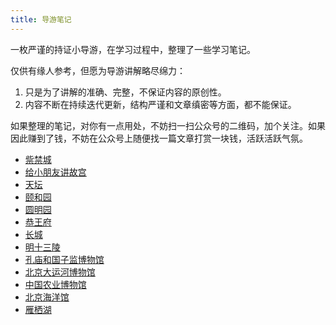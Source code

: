 ```yaml
---
title: 导游笔记
---
```


一枚严谨的持证小导游，在学习过程中，整理了一些学习笔记。

仅供有缘人参考，但愿为导游讲解略尽绵力：

1. 只是为了讲解的准确、完整，不保证内容的原创性。
2. 内容不断在持续迭代更新，结构严谨和文章缜密等方面，都不能保证。

如果整理的笔记，对你有一点用处，不妨扫一扫公众号的二维码，加个关注。如果因此赚到了钱，不妨在公众号上随便找一篇文章打赏一块钱，活跃活跃气氛。

- [祡禁城](./guide/the-forbidden-city)
- [给小朋友讲故宫](./guide/the-forbidden-city-for-children)
- [天坛](./guide/the-temple-of-heaven)
- [颐和园](./guide/the-summer-palace)
- [圆明园](./guide/the-winter-palace)
- [恭王府](./guide/prince-gongs-mansion)
- [长城](./guide/the-great-wall)
- [明十三陵](./guide/ming-tombs)
- [孔庙和国子监博物馆](./guide/kmgzj)
- [北京大运河博物馆](./guide/canalmuseum)
- [中国农业博物馆](./guide/ciae)
- [北京海洋馆](./guide/aquarium)
- [雁栖湖](./guide/YanqiLake)
